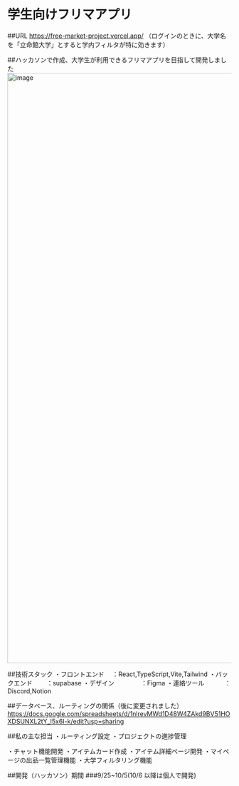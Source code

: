 # 学生向けフリマアプリ

##URL
https://free-market-project.vercel.app/
（ログインのときに、大学名を「立命館大学」とすると学内フィルタが特に効きます）


##ハッカソンで作成、大学生が利用できるフリマアプリを目指して開発しました
<img width="2559" height="1324" alt="image" src="https://github.com/user-attachments/assets/4c9555be-09e3-4dc7-b0e4-b440aa794127" />

##技術スタック
・フロントエンド 　：React,TypeScript,Vite,Tailwind
・バックエンド　 　：supabase
・デザイン 　　　　：Figma
・連絡ツール 　　　：Discord,Notion

##データベース、ルーティングの関係（後に変更されました）
https://docs.google.com/spreadsheets/d/1nlrevMWd1D48W4ZAkd9BV51HOXDSUNXL2tY_l5x6I-k/edit?usp=sharing

##私の主な担当
・ルーティング設定
・プロジェクトの進捗管理

・チャット機能開発
・アイテムカード作成
・アイテム詳細ページ開発
・マイページの出品一覧管理機能
・大学フィルタリング機能

##開発（ハッカソン）期間
###9/25~10/5(10/6 以降は個人で開発)
